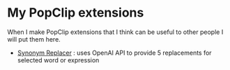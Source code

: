 # My PopClip extensions
When I make PopClip extensions that I think can be useful to other people I will put them here.

- [Synonym Replacer](https://github.com/josephtribulat/popclip/tree/main/synonym_replacer) : uses OpenAI API to provide 5 replacements for selected word or expression
